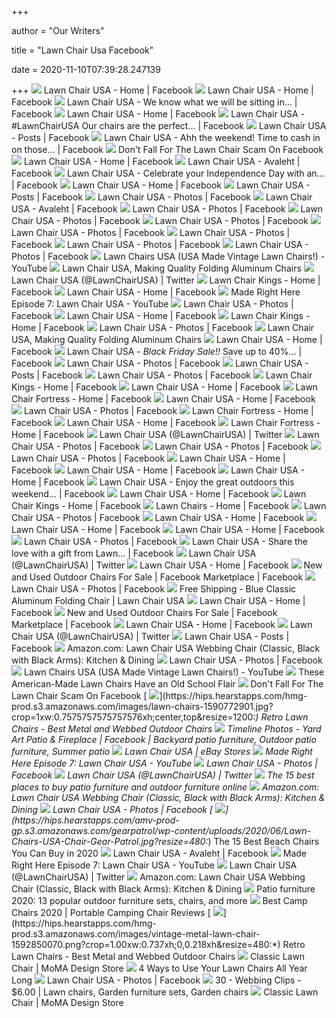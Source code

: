 +++
        
author = "Our Writers"
        
title = "Lawn Chair Usa Facebook"
        
date = 2020-11-10T07:39:28.247139
        
+++
[ ![](https://lookaside.fbsbx.com/lookaside/crawler/media/?media_id=1486645648023733)](https://lookaside.fbsbx.com/lookaside/crawler/media/?media_id=1486645648023733) Lawn Chair USA - Home | Facebook
[ ![](https://lookaside.fbsbx.com/lookaside/crawler/media/?media_id=139753306046314)](https://lookaside.fbsbx.com/lookaside/crawler/media/?media_id=139753306046314) Lawn Chair USA - Home | Facebook
[ ![](https://lookaside.fbsbx.com/lookaside/crawler/media/?media_id=1822251577796470)](https://lookaside.fbsbx.com/lookaside/crawler/media/?media_id=1822251577796470) Lawn Chair USA - We know what we will be sitting in... | Facebook
[ ![](https://lookaside.fbsbx.com/lookaside/crawler/media/?media_id=2816646331690318)](https://lookaside.fbsbx.com/lookaside/crawler/media/?media_id=2816646331690318) Lawn Chair USA - Home | Facebook
[ ![](https://lookaside.fbsbx.com/lookaside/crawler/media/?media_id=2171213069566984)](https://lookaside.fbsbx.com/lookaside/crawler/media/?media_id=2171213069566984) Lawn Chair USA - #LawnChairUSA Our chairs are the perfect... | Facebook
[ ![](https://lookaside.fbsbx.com/lookaside/crawler/media/?media_id=3277816468906633)](https://lookaside.fbsbx.com/lookaside/crawler/media/?media_id=3277816468906633) Lawn Chair USA - Posts | Facebook
[ ![](https://lookaside.fbsbx.com/lookaside/crawler/media/?media_id=2743219902366295)](https://lookaside.fbsbx.com/lookaside/crawler/media/?media_id=2743219902366295) Lawn Chair USA - Ahh the weekend! Time to cash in on those... | Facebook
[ ![](https://townsquare.media/site/65/files/2020/07/Photo-Jul-22-7-46-42-PM.jpg)](https://townsquare.media/site/65/files/2020/07/Photo-Jul-22-7-46-42-PM.jpg) Don't Fall For The Lawn Chair Scam On Facebook
[ ![](https://lookaside.fbsbx.com/lookaside/crawler/media/?media_id=2802758619745756)](https://lookaside.fbsbx.com/lookaside/crawler/media/?media_id=2802758619745756) Lawn Chair USA - Home | Facebook
[ ![](https://lookaside.fbsbx.com/lookaside/crawler/media/?media_id=3463122507042694)](https://lookaside.fbsbx.com/lookaside/crawler/media/?media_id=3463122507042694) Lawn Chair USA - Avaleht | Facebook
[ ![](https://lookaside.fbsbx.com/lookaside/crawler/media/?media_id=1819533031401658)](https://lookaside.fbsbx.com/lookaside/crawler/media/?media_id=1819533031401658) Lawn Chair USA - Celebrate your Independence Day with an... | Facebook
[ ![](https://lookaside.fbsbx.com/lookaside/crawler/media/?media_id=1550981974934661)](https://lookaside.fbsbx.com/lookaside/crawler/media/?media_id=1550981974934661) Lawn Chair USA - Home | Facebook
[ ![](https://lookaside.fbsbx.com/lookaside/crawler/media/?media_id=3113553648666250)](https://lookaside.fbsbx.com/lookaside/crawler/media/?media_id=3113553648666250) Lawn Chair USA - Posts | Facebook
[ ![](https://lookaside.fbsbx.com/lookaside/crawler/media/?media_id=3143006579054290)](https://lookaside.fbsbx.com/lookaside/crawler/media/?media_id=3143006579054290) Lawn Chair USA - Photos | Facebook
[ ![](https://lookaside.fbsbx.com/lookaside/crawler/media/?media_id=3479135975441347)](https://lookaside.fbsbx.com/lookaside/crawler/media/?media_id=3479135975441347) Lawn Chair USA - Avaleht | Facebook
[ ![](https://lookaside.fbsbx.com/lookaside/crawler/media/?media_id=3053331798021769)](https://lookaside.fbsbx.com/lookaside/crawler/media/?media_id=3053331798021769) Lawn Chair USA - Photos | Facebook
[ ![](https://lookaside.fbsbx.com/lookaside/crawler/media/?media_id=3022332471121702)](https://lookaside.fbsbx.com/lookaside/crawler/media/?media_id=3022332471121702) Lawn Chair USA - Photos | Facebook
[ ![](https://lookaside.fbsbx.com/lookaside/crawler/media/?media_id=2971419999546283)](https://lookaside.fbsbx.com/lookaside/crawler/media/?media_id=2971419999546283) Lawn Chair USA - Photos | Facebook
[ ![](https://lookaside.fbsbx.com/lookaside/crawler/media/?media_id=2933823443305939)](https://lookaside.fbsbx.com/lookaside/crawler/media/?media_id=2933823443305939) Lawn Chair USA - Photos | Facebook
[ ![](https://lookaside.fbsbx.com/lookaside/crawler/media/?media_id=528049813883326)](https://lookaside.fbsbx.com/lookaside/crawler/media/?media_id=528049813883326) Lawn Chair USA - Photos | Facebook
[ ![](https://lookaside.fbsbx.com/lookaside/crawler/media/?media_id=459589904062651)](https://lookaside.fbsbx.com/lookaside/crawler/media/?media_id=459589904062651) Lawn Chair USA - Photos | Facebook
[ ![](https://lookaside.fbsbx.com/lookaside/crawler/media/?media_id=3178779638810317)](https://lookaside.fbsbx.com/lookaside/crawler/media/?media_id=3178779638810317) Lawn Chair USA - Photos | Facebook
[ ![](https://i.ytimg.com/vi/GEmwhXegVWk/maxresdefault.jpg)](https://i.ytimg.com/vi/GEmwhXegVWk/maxresdefault.jpg) Lawn Chairs USA (USA Made Vintage Lawn Chairs!) - YouTube
[ ![](https://cdn.shopify.com/s/files/1/1450/9690/products/DUW0202_1024x1024.jpg?v=1510771093)](https://cdn.shopify.com/s/files/1/1450/9690/products/DUW0202_1024x1024.jpg?v=1510771093) Lawn Chair USA, Making Quality Folding Aluminum Chairs
[ ![](https://pbs.twimg.com/media/ElrMLhQXUAQla4g.jpg)](https://pbs.twimg.com/media/ElrMLhQXUAQla4g.jpg) Lawn Chair USA (@LawnChairUSA) | Twitter
[ ![](https://lookaside.fbsbx.com/lookaside/crawler/media/?media_id=141423809207749)](https://lookaside.fbsbx.com/lookaside/crawler/media/?media_id=141423809207749) Lawn Chair Kings - Home | Facebook
[ ![](https://lookaside.fbsbx.com/lookaside/crawler/media/?media_id=302861053109712)](https://lookaside.fbsbx.com/lookaside/crawler/media/?media_id=302861053109712) Lawn Chair USA - Home | Facebook
[ ![](https://i.ytimg.com/vi/Mvq6OqPYotU/maxresdefault.jpg)](https://i.ytimg.com/vi/Mvq6OqPYotU/maxresdefault.jpg) Made Right Here Episode 7: Lawn Chair USA - YouTube
[ ![](https://lookaside.fbsbx.com/lookaside/crawler/media/?media_id=3134411266580488)](https://lookaside.fbsbx.com/lookaside/crawler/media/?media_id=3134411266580488) Lawn Chair USA - Photos | Facebook
[ ![](https://lookaside.fbsbx.com/lookaside/crawler/media/?media_id=2794472793907672)](https://lookaside.fbsbx.com/lookaside/crawler/media/?media_id=2794472793907672) Lawn Chair USA - Home | Facebook
[ ![](https://lookaside.fbsbx.com/lookaside/crawler/media/?media_id=3466022913414472)](https://lookaside.fbsbx.com/lookaside/crawler/media/?media_id=3466022913414472) Lawn Chair Kings - Home | Facebook
[ ![](https://lookaside.fbsbx.com/lookaside/crawler/media/?media_id=2908933819128235)](https://lookaside.fbsbx.com/lookaside/crawler/media/?media_id=2908933819128235) Lawn Chair USA - Photos | Facebook
[ ![](https://cdn.shopify.com/s/files/1/1450/9690/products/MDUW0304_1024x1024.jpg?v=1510777123)](https://cdn.shopify.com/s/files/1/1450/9690/products/MDUW0304_1024x1024.jpg?v=1510777123) Lawn Chair USA, Making Quality Folding Aluminum Chairs
[ ![](https://lookaside.fbsbx.com/lookaside/crawler/media/?media_id=1683535618356960)](https://lookaside.fbsbx.com/lookaside/crawler/media/?media_id=1683535618356960) Lawn Chair USA - Home | Facebook
[ ![](https://lookaside.fbsbx.com/lookaside/crawler/media/?media_id=2029750973713195)](https://lookaside.fbsbx.com/lookaside/crawler/media/?media_id=2029750973713195) Lawn Chair USA - *Black Friday Sale!!* Save up to 40%... | Facebook
[ ![](https://lookaside.fbsbx.com/lookaside/crawler/media/?media_id=3067215326633416)](https://lookaside.fbsbx.com/lookaside/crawler/media/?media_id=3067215326633416) Lawn Chair USA - Photos | Facebook
[ ![](https://lookaside.fbsbx.com/lookaside/crawler/media/?media_id=3043559775665638)](https://lookaside.fbsbx.com/lookaside/crawler/media/?media_id=3043559775665638) Lawn Chair USA - Posts | Facebook
[ ![](https://lookaside.fbsbx.com/lookaside/crawler/media/?media_id=3124734594214822)](https://lookaside.fbsbx.com/lookaside/crawler/media/?media_id=3124734594214822) Lawn Chair USA - Photos | Facebook
[ ![](https://lookaside.fbsbx.com/lookaside/crawler/media/?media_id=3608871815796247)](https://lookaside.fbsbx.com/lookaside/crawler/media/?media_id=3608871815796247) Lawn Chair Kings - Home | Facebook
[ ![](https://lookaside.fbsbx.com/lookaside/crawler/media/?media_id=2800300223324929)](https://lookaside.fbsbx.com/lookaside/crawler/media/?media_id=2800300223324929) Lawn Chair USA - Home | Facebook
[ ![](https://lookaside.fbsbx.com/lookaside/crawler/media/?media_id=1077515175715252)](https://lookaside.fbsbx.com/lookaside/crawler/media/?media_id=1077515175715252) Lawn Chair Fortress - Home | Facebook
[ ![](https://lookaside.fbsbx.com/lookaside/crawler/media/?media_id=153147694750408)](https://lookaside.fbsbx.com/lookaside/crawler/media/?media_id=153147694750408) Lawn Chair USA - Home | Facebook
[ ![](https://lookaside.fbsbx.com/lookaside/crawler/media/?media_id=3000643343290615)](https://lookaside.fbsbx.com/lookaside/crawler/media/?media_id=3000643343290615) Lawn Chair USA - Photos | Facebook
[ ![](https://lookaside.fbsbx.com/lookaside/crawler/media/?media_id=1407529109380522)](https://lookaside.fbsbx.com/lookaside/crawler/media/?media_id=1407529109380522) Lawn Chair Fortress - Home | Facebook
[ ![](https://lookaside.fbsbx.com/lookaside/crawler/media/?media_id=390397590113)](https://lookaside.fbsbx.com/lookaside/crawler/media/?media_id=390397590113) Lawn Chair USA - Home | Facebook
[ ![](https://lookaside.fbsbx.com/lookaside/crawler/media/?media_id=1902495486550546)](https://lookaside.fbsbx.com/lookaside/crawler/media/?media_id=1902495486550546) Lawn Chair Fortress - Home | Facebook
[ ![](https://pbs.twimg.com/media/ElGwkF_XYAEuga2.jpg)](https://pbs.twimg.com/media/ElGwkF_XYAEuga2.jpg) Lawn Chair USA (@LawnChairUSA) | Twitter
[ ![](https://lookaside.fbsbx.com/lookaside/crawler/media/?media_id=2921010831253867)](https://lookaside.fbsbx.com/lookaside/crawler/media/?media_id=2921010831253867) Lawn Chair USA - Photos | Facebook
[ ![](https://lookaside.fbsbx.com/lookaside/crawler/media/?media_id=2990172037671079)](https://lookaside.fbsbx.com/lookaside/crawler/media/?media_id=2990172037671079) Lawn Chair USA - Photos | Facebook
[ ![](https://lookaside.fbsbx.com/lookaside/crawler/media/?media_id=2980943738593909)](https://lookaside.fbsbx.com/lookaside/crawler/media/?media_id=2980943738593909) Lawn Chair USA - Photos | Facebook
[ ![](https://lookaside.fbsbx.com/lookaside/crawler/media/?media_id=103317751144027)](https://lookaside.fbsbx.com/lookaside/crawler/media/?media_id=103317751144027) Lawn Chair USA - Home | Facebook
[ ![](https://lookaside.fbsbx.com/lookaside/crawler/media/?media_id=101479661626124)](https://lookaside.fbsbx.com/lookaside/crawler/media/?media_id=101479661626124) Lawn Chair USA - Home | Facebook
[ ![](https://lookaside.fbsbx.com/lookaside/crawler/media/?media_id=128952470550293)](https://lookaside.fbsbx.com/lookaside/crawler/media/?media_id=128952470550293) Lawn Chair USA - Home | Facebook
[ ![](https://lookaside.fbsbx.com/lookaside/crawler/media/?media_id=3405097719511840)](https://lookaside.fbsbx.com/lookaside/crawler/media/?media_id=3405097719511840) Lawn Chair USA - Enjoy the great outdoors this weekend... | Facebook
[ ![](https://lookaside.fbsbx.com/lookaside/crawler/media/?media_id=223371287824156)](https://lookaside.fbsbx.com/lookaside/crawler/media/?media_id=223371287824156) Lawn Chair USA - Home | Facebook
[ ![](https://lookaside.fbsbx.com/lookaside/crawler/media/?media_id=2627965580553547)](https://lookaside.fbsbx.com/lookaside/crawler/media/?media_id=2627965580553547) Lawn Chair Kings - Home | Facebook
[ ![](https://lookaside.fbsbx.com/lookaside/crawler/media/?media_id=784560734991365)](https://lookaside.fbsbx.com/lookaside/crawler/media/?media_id=784560734991365) Lawn Chairs - Home | Facebook
[ ![](https://lookaside.fbsbx.com/lookaside/crawler/media/?media_id=492298654125109)](https://lookaside.fbsbx.com/lookaside/crawler/media/?media_id=492298654125109) Lawn Chair USA - Photos | Facebook
[ ![](https://lookaside.fbsbx.com/lookaside/crawler/media/?media_id=33613349279)](https://lookaside.fbsbx.com/lookaside/crawler/media/?media_id=33613349279) Lawn Chair USA - Home | Facebook
[ ![](https://lookaside.fbsbx.com/lookaside/crawler/media/?media_id=324259490997949)](https://lookaside.fbsbx.com/lookaside/crawler/media/?media_id=324259490997949) Lawn Chair USA - Home | Facebook
[ ![](https://lookaside.fbsbx.com/lookaside/crawler/media/?media_id=128041953917002)](https://lookaside.fbsbx.com/lookaside/crawler/media/?media_id=128041953917002) Lawn Chair USA - Home | Facebook
[ ![](https://lookaside.fbsbx.com/lookaside/crawler/media/?media_id=2925164927505124)](https://lookaside.fbsbx.com/lookaside/crawler/media/?media_id=2925164927505124) Lawn Chair USA - Photos | Facebook
[ ![](https://lookaside.fbsbx.com/lookaside/crawler/media/?media_id=2841102812578003)](https://lookaside.fbsbx.com/lookaside/crawler/media/?media_id=2841102812578003) Lawn Chair USA - Share the love with a gift from Lawn... | Facebook
[ ![](https://pbs.twimg.com/media/El6k1RVXYAEUZb5.jpg)](https://pbs.twimg.com/media/El6k1RVXYAEUZb5.jpg) Lawn Chair USA (@LawnChairUSA) | Twitter
[ ![](https://lookaside.fbsbx.com/lookaside/crawler/media/?media_id=410672335789830)](https://lookaside.fbsbx.com/lookaside/crawler/media/?media_id=410672335789830) Lawn Chair USA - Home | Facebook
[ ![](https://lookaside.fbsbx.com/lookaside/crawler/media/?media_id=10224313311803022)](https://lookaside.fbsbx.com/lookaside/crawler/media/?media_id=10224313311803022) New and Used Outdoor Chairs For Sale | Facebook Marketplace | Facebook
[ ![](https://lookaside.fbsbx.com/lookaside/crawler/media/?media_id=2902506556437628)](https://lookaside.fbsbx.com/lookaside/crawler/media/?media_id=2902506556437628) Lawn Chair USA - Photos | Facebook
[ ![](https://cdn.shopify.com/s/files/1/1450/9690/products/DUW0304_grande.jpg?v=1510774309)](https://cdn.shopify.com/s/files/1/1450/9690/products/DUW0304_grande.jpg?v=1510774309) Free Shipping - Blue Classic Aluminum Folding Chair | Lawn Chair USA
[ ![](https://lookaside.fbsbx.com/lookaside/crawler/media/?media_id=155614911308638)](https://lookaside.fbsbx.com/lookaside/crawler/media/?media_id=155614911308638) Lawn Chair USA - Home | Facebook
[ ![](https://lookaside.fbsbx.com/lookaside/crawler/media/?media_id=10157931309523215)](https://lookaside.fbsbx.com/lookaside/crawler/media/?media_id=10157931309523215) New and Used Outdoor Chairs For Sale | Facebook Marketplace | Facebook
[ ![](https://lookaside.fbsbx.com/lookaside/crawler/media/?media_id=384681248352275)](https://lookaside.fbsbx.com/lookaside/crawler/media/?media_id=384681248352275) Lawn Chair USA - Home | Facebook
[ ![](https://pbs.twimg.com/media/EiJQjbVWoAEHedh.jpg)](https://pbs.twimg.com/media/EiJQjbVWoAEHedh.jpg) Lawn Chair USA (@LawnChairUSA) | Twitter
[ ![](https://lookaside.fbsbx.com/lookaside/crawler/media/?media_id=3060269003994715)](https://lookaside.fbsbx.com/lookaside/crawler/media/?media_id=3060269003994715) Lawn Chair USA - Posts | Facebook
[ ![](https://m.media-amazon.com/images/S/aplus-media/sc/f27cd2a3-02fa-4658-ad3d-1c65d7694576.__CR0,0,970,600_PT0_SX970_V1___.png)](https://m.media-amazon.com/images/S/aplus-media/sc/f27cd2a3-02fa-4658-ad3d-1c65d7694576.__CR0,0,970,600_PT0_SX970_V1___.png) Amazon.com: Lawn Chair USA Webbing Chair (Classic, Black with Black Arms):  Kitchen & Dining
[ ![](https://lookaside.fbsbx.com/lookaside/crawler/media/?media_id=3103070016381280)](https://lookaside.fbsbx.com/lookaside/crawler/media/?media_id=3103070016381280) Lawn Chair USA - Photos | Facebook
[ ![](https://i.ytimg.com/vi/bqSJvW3Qeb4/hqdefault.jpg?sqp=-oaymwEiCKgBEF5IWvKriqkDFQgBFQAAAAAYASUAAMhCPQCAokN4AQ==&rs=AOn4CLAluJxz-A-qndO9UAdJqoWmfBnOgg)](https://i.ytimg.com/vi/bqSJvW3Qeb4/hqdefault.jpg?sqp=-oaymwEiCKgBEF5IWvKriqkDFQgBFQAAAAAYASUAAMhCPQCAokN4AQ==&rs=AOn4CLAluJxz-A-qndO9UAdJqoWmfBnOgg) Lawn Chairs USA (USA Made Vintage Lawn Chairs!) - YouTube
[ ![](https://www.americanmanufacturing.org/wp-content/uploads/2019/08/lawn_chair_usa_2-1024x768.jpg)](https://www.americanmanufacturing.org/wp-content/uploads/2019/08/lawn_chair_usa_2-1024x768.jpg) These American-Made Lawn Chairs Have an Old School Flair
[ ![](https://townsquare.media/site/65/files/2020/07/Photo-Jul-22-7-47-09-PM.jpg?w=630&h=472&zc=1&s=0&a=t&q=89)](https://townsquare.media/site/65/files/2020/07/Photo-Jul-22-7-47-09-PM.jpg?w=630&h=472&zc=1&s=0&a=t&q=89) Don't Fall For The Lawn Chair Scam On Facebook
[ ![](https://hips.hearstapps.com/hmg-prod.s3.amazonaws.com/images/lawn-chairs-1590772901.jpg?crop=1xw:0.7575757575757576xh;center,top&resize=1200:*)](https://hips.hearstapps.com/hmg-prod.s3.amazonaws.com/images/lawn-chairs-1590772901.jpg?crop=1xw:0.7575757575757576xh;center,top&resize=1200:*) Retro Lawn Chairs - Best Metal and Webbed Outdoor Chairs
[ ![](https://i.pinimg.com/originals/2a/b5/0a/2ab50a2c12e06d6c03bc94bc118cd11e.jpg)](https://i.pinimg.com/originals/2a/b5/0a/2ab50a2c12e06d6c03bc94bc118cd11e.jpg) Timeline Photos - Yard Art Patio & Fireplace | Facebook | Backyard patio  furniture, Outdoor patio furniture, Summer patio
[ ![](https://i.ebayimg.com/thumbs/images/g/-GgAAOSwkShY-hrP/s-l1200.jpg)](https://i.ebayimg.com/thumbs/images/g/-GgAAOSwkShY-hrP/s-l1200.jpg) Lawn Chair USA | eBay Stores
[ ![](https://i.ytimg.com/vi/NeYQs0RxEcA/hqdefault.jpg?sqp=-oaymwEiCKgBEF5IWvKriqkDFQgBFQAAAAAYASUAAMhCPQCAokN4AQ==&rs=AOn4CLAAaSBRTnEgpVFES0T-qY7x_saobg)](https://i.ytimg.com/vi/NeYQs0RxEcA/hqdefault.jpg?sqp=-oaymwEiCKgBEF5IWvKriqkDFQgBFQAAAAAYASUAAMhCPQCAokN4AQ==&rs=AOn4CLAAaSBRTnEgpVFES0T-qY7x_saobg) Made Right Here Episode 7: Lawn Chair USA - YouTube
[ ![](https://lookaside.fbsbx.com/lookaside/crawler/media/?media_id=3167741956580752)](https://lookaside.fbsbx.com/lookaside/crawler/media/?media_id=3167741956580752) Lawn Chair USA - Photos | Facebook
[ ![](https://pbs.twimg.com/media/EmGsDfXWMAMAtwJ.jpg)](https://pbs.twimg.com/media/EmGsDfXWMAMAtwJ.jpg) Lawn Chair USA (@LawnChairUSA) | Twitter
[ ![](https://www.gannett-cdn.com/presto/2020/07/15/USAT/c56858ba-36a3-4388-9205-aeb0ba15de2a-patio-furniture-hero.jpg?crop=2112,1188,x4,y0&width=1600&height=800&fit=bounds)](https://www.gannett-cdn.com/presto/2020/07/15/USAT/c56858ba-36a3-4388-9205-aeb0ba15de2a-patio-furniture-hero.jpg?crop=2112,1188,x4,y0&width=1600&height=800&fit=bounds) The 15 best places to buy patio furniture and outdoor furniture online
[ ![](https://m.media-amazon.com/images/S/aplus-media/sc/4b6d0691-23ca-4426-ab53-d5baaf59d82b.__CR0,0,220,220_PT0_SX220_V1___.png)](https://m.media-amazon.com/images/S/aplus-media/sc/4b6d0691-23ca-4426-ab53-d5baaf59d82b.__CR0,0,220,220_PT0_SX220_V1___.png) Amazon.com: Lawn Chair USA Webbing Chair (Classic, Black with Black Arms):  Kitchen & Dining
[ ![](https://lookaside.fbsbx.com/lookaside/crawler/media/?media_id=3017001748321441)](https://lookaside.fbsbx.com/lookaside/crawler/media/?media_id=3017001748321441) Lawn Chair USA - Photos | Facebook
[ ![](https://hips.hearstapps.com/amv-prod-gp.s3.amazonaws.com/gearpatrol/wp-content/uploads/2020/06/Lawn-Chairs-USA-Chair-Gear-Patrol.jpg?resize=480:*)](https://hips.hearstapps.com/amv-prod-gp.s3.amazonaws.com/gearpatrol/wp-content/uploads/2020/06/Lawn-Chairs-USA-Chair-Gear-Patrol.jpg?resize=480:*) The 15 Best Beach Chairs You Can Buy in 2020
[ ![](https://lookaside.fbsbx.com/lookaside/crawler/media/?media_id=3454183091269969)](https://lookaside.fbsbx.com/lookaside/crawler/media/?media_id=3454183091269969) Lawn Chair USA - Avaleht | Facebook
[ ![](https://i.ytimg.com/vi/KzlhGjk-QKY/hqdefault.jpg?sqp=-oaymwEiCKgBEF5IWvKriqkDFQgBFQAAAAAYASUAAMhCPQCAokN4AQ==&rs=AOn4CLDHw--pQTK6jCFMjPqnJ3kfhsSQFg)](https://i.ytimg.com/vi/KzlhGjk-QKY/hqdefault.jpg?sqp=-oaymwEiCKgBEF5IWvKriqkDFQgBFQAAAAAYASUAAMhCPQCAokN4AQ==&rs=AOn4CLDHw--pQTK6jCFMjPqnJ3kfhsSQFg) Made Right Here Episode 7: Lawn Chair USA - YouTube
[ ![](https://pbs.twimg.com/media/ElN9h5nX0Acqaax.jpg)](https://pbs.twimg.com/media/ElN9h5nX0Acqaax.jpg) Lawn Chair USA (@LawnChairUSA) | Twitter
[ ![](https://m.media-amazon.com/images/S/aplus-media/sc/13240d5d-29e2-41e3-a6c7-a63547eae026.__CR0,0,220,220_PT0_SX220_V1___.png)](https://m.media-amazon.com/images/S/aplus-media/sc/13240d5d-29e2-41e3-a6c7-a63547eae026.__CR0,0,220,220_PT0_SX220_V1___.png) Amazon.com: Lawn Chair USA Webbing Chair (Classic, Black with Black Arms):  Kitchen & Dining
[ ![](https://www.gannett-cdn.com/presto/2020/06/12/USAT/916fb004-8e39-428d-829d-234537b030bb-west_elm_kyra_bistro_table.jpg?width=580&height=326&fit=bounds&auto=webp)](https://www.gannett-cdn.com/presto/2020/06/12/USAT/916fb004-8e39-428d-829d-234537b030bb-west_elm_kyra_bistro_table.jpg?width=580&height=326&fit=bounds&auto=webp) Patio furniture 2020: 13 popular outdoor furniture sets, chairs, and more
[ ![](https://hips.hearstapps.com/hmg-prod.s3.amazonaws.com/images/camp-chairs-index-3-26-20-1585255650.jpg)](https://hips.hearstapps.com/hmg-prod.s3.amazonaws.com/images/camp-chairs-index-3-26-20-1585255650.jpg) Best Camp Chairs 2020 | Portable Camping Chair Reviews
[ ![](https://hips.hearstapps.com/hmg-prod.s3.amazonaws.com/images/vintage-metal-lawn-chair-1592850070.png?crop=1.00xw:0.737xh;0,0.218xh&resize=480:*)](https://hips.hearstapps.com/hmg-prod.s3.amazonaws.com/images/vintage-metal-lawn-chair-1592850070.png?crop=1.00xw:0.737xh;0,0.218xh&resize=480:*) Retro Lawn Chairs - Best Metal and Webbed Outdoor Chairs
[ ![](https://store.moma.org/dw/image/v2/BBQC_PRD/on/demandware.static/-/Sites-master-moma/default/dw4efe38e3/images/150000_e.jpg?sw=1061&sh=1061&sm=cut)](https://store.moma.org/dw/image/v2/BBQC_PRD/on/demandware.static/-/Sites-master-moma/default/dw4efe38e3/images/150000_e.jpg?sw=1061&sh=1061&sm=cut) Classic Lawn Chair | MoMA Design Store
[ ![](https://cdn.shopify.com/s/files/1/1450/9690/files/Fire_large.jpg?v=1571872045)](https://cdn.shopify.com/s/files/1/1450/9690/files/Fire_large.jpg?v=1571872045) 4 Ways to Use Your Lawn Chairs All Year Long
[ ![](https://lookaside.fbsbx.com/lookaside/crawler/media/?media_id=3121668264521455)](https://lookaside.fbsbx.com/lookaside/crawler/media/?media_id=3121668264521455) Lawn Chair USA - Photos | Facebook
[ ![](https://i.pinimg.com/originals/fb/03/95/fb039560145dea8eb70484dc71a3a153.jpg)](https://i.pinimg.com/originals/fb/03/95/fb039560145dea8eb70484dc71a3a153.jpg) 30 - Webbing Clips - $6.00 | Lawn chairs, Garden furniture sets, Garden  chairs
[ ![](https://store.moma.org/dw/image/v2/BBQC_PRD/on/demandware.static/-/Sites-master-moma/default/dw09b13166/images/150000_150001_d.jpg?sw=1061&sh=1061&sm=cut)](https://store.moma.org/dw/image/v2/BBQC_PRD/on/demandware.static/-/Sites-master-moma/default/dw09b13166/images/150000_150001_d.jpg?sw=1061&sh=1061&sm=cut) Classic Lawn Chair | MoMA Design Store
